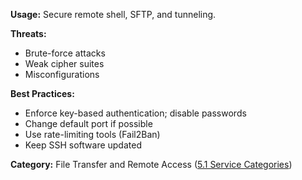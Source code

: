 **Usage:** Secure remote shell, SFTP, and tunneling.

**Threats:**
- Brute-force attacks
- Weak cipher suites
- Misconfigurations

**Best Practices:**
- Enforce key-based authentication; disable passwords
- Change default port if possible
- Use rate-limiting tools (Fail2Ban)
- Keep SSH software updated

**Category:** File Transfer and Remote Access ([5.1 Service Categories](../../5%20Overview%20-%20Why%20These%2025%20Ports%20Matter/5.1%20Service%20Categories%20and%20Their%20Importance.md))